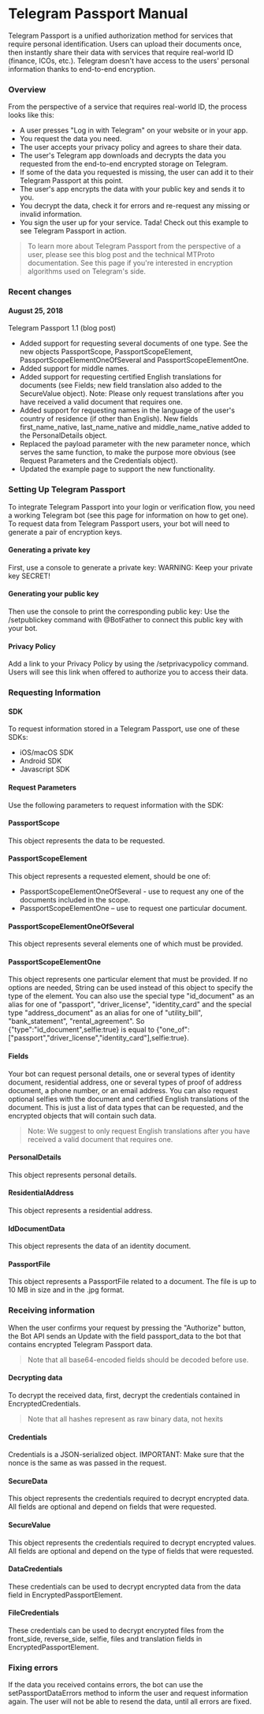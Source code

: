 # Telegram Passport Manual
Telegram Passport is a unified authorization method for services that require personal identification. Users can upload their documents once, then instantly share their data with services that require real-world ID (finance, ICOs, etc.). Telegram doesn't have access to the users' personal information thanks to end-to-end encryption.
### Overview
From the perspective of a service that requires real-world ID, the process looks like this:
- A user presses "Log in with Telegram" on your website or in your app.
- You request the data you need.
- The user accepts your privacy policy and agrees to share their data.
- The user's Telegram app downloads and decrypts the data you requested from the end-to-end encrypted storage on Telegram.
- If some of the data you requested is missing, the user can add it to their Telegram Passport at this point.
- The user's app encrypts the data with your public key and sends it to you.
- You decrypt the data, check it for errors and re-request any missing or invalid information.
- You sign the user up for your service. Tada!
Check out this example to see Telegram Passport in action.
> To learn more about Telegram Passport from the perspective of a user, please see this blog post and the technical MTProto documentation.
See this page if you're interested in encryption algorithms used on Telegram's side.
### Recent changes
#### August 25, 2018
Telegram Passport 1.1 (blog post)
- Added support for requesting several documents of one type. See the new objects PassportScope, PassportScopeElement, PassportScopeElementOneOfSeveral and PassportScopeElementOne.
- Added support for middle names.
- Added support for requesting certified English translations for documents (see Fields; new field translation also added to the SecureValue object). Note: Please only request translations after you have received a valid document that requires one.
- Added support for requesting names in the language of the user's country of residence (if other than English). New fields first_name_native, last_name_native and middle_name_native added to the PersonalDetails object.
- Replaced the payload parameter with the new parameter nonce, which serves the same function, to make the purpose more obvious (see Request Parameters and the Credentials object).
- Updated the example page to support the new functionality.
### Setting Up Telegram Passport
To integrate Telegram Passport into your login or verification flow, you need a working Telegram bot (see this page for information on how to get one).
To request data from Telegram Passport users, your bot will need to generate a pair of encryption keys.
#### Generating a private key
First, use a console to generate a private key:
WARNING: Keep your private key SECRET!
#### Generating your public key
Then use the console to print the corresponding public key:
Use the /setpublickey command with @BotFather to connect this public key with your bot.
#### Privacy Policy
Add a link to your Privacy Policy by using the /setprivacypolicy command. Users will see this link when offered to authorize you to access their data.
### Requesting Information
#### SDK
To request information stored in a Telegram Passport, use one of these SDKs:
- iOS/macOS SDK
- Android SDK
- Javascript SDK
#### Request Parameters
Use the following parameters to request information with the SDK:
#### PassportScope
This object represents the data to be requested.
#### PassportScopeElement
This object represents a requested element, should be one of:
- PassportScopeElementOneOfSeveral - use to request any one of the documents included in the scope.
- PassportScopeElementOne – use to request one particular document.
#### PassportScopeElementOneOfSeveral
This object represents several elements one of which must be provided.
#### PassportScopeElementOne
This object represents one particular element that must be provided. If no options are needed, String can be used instead of this object to specify the type of the element.
You can also use the special type "id_document" as an alias for one of "passport", "driver_license", "identity_card" and the special type "address_document" as an alias for one of "utility_bill", "bank_statement", "rental_agreement". 
So {"type":"id_document",selfie:true} is equal to {"one_of":["passport","driver_license","identity_card"],selfie:true}.
#### Fields
Your bot can request personal details, one or several types of identity document, residential address, one or several types of proof of address document, a phone number, or an email address. You can also request optional selfies with the document and certified English translations of the document.
This is just a list of data types that can be requested, and the encrypted objects that will contain such data.
> Note: We suggest to only request English translations after you have received a valid document that requires one.
#### PersonalDetails
This object represents personal details.
#### ResidentialAddress
This object represents a residential address.
#### IdDocumentData
This object represents the data of an identity document.
#### PassportFile
This object represents a PassportFile related to a document. The file is up to 10 MB in size and in the .jpg format.
### Receiving information
When the user confirms your request by pressing the "Authorize" button, the Bot API sends an Update with the field passport_data to the bot that contains encrypted Telegram Passport data.
> Note that all base64-encoded fields should be decoded before use.
#### Decrypting data
To decrypt the received data, first, decrypt the credentials contained in EncryptedCredentials.
> Note that all hashes represent as raw binary data, not hexits
#### Credentials
Credentials is a JSON-serialized object.
IMPORTANT: Make sure that the nonce is the same as was passed in the request.
#### SecureData
This object represents the credentials required to decrypt encrypted data. All fields are optional and depend on fields that were requested.
#### SecureValue
This object represents the credentials required to decrypt encrypted values. All fields are optional and depend on the type of fields that were requested.
#### DataCredentials
These credentials can be used to decrypt encrypted data from the data field in EncryptedPassportElement.
#### FileCredentials
These credentials can be used to decrypt encrypted files from the front_side, reverse_side, selfie, files and translation fields in EncryptedPassportElement.
### Fixing errors
If the data you received contains errors, the bot can use the setPassportDataErrors method to inform the user and request information again. The user will not be able to resend the data, until all errors are fixed.

